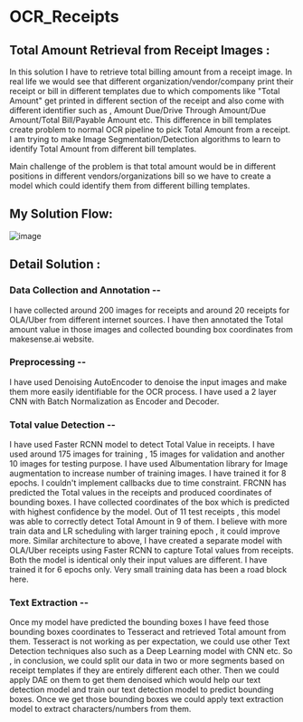 # OCR_Receipts
## Total Amount Retrieval from Receipt Images :
In this solution I have to retrieve total billing amount from a receipt image. In real life we would see that different organization/vendor/company print their receipt or bill in different templates due to which compoments like "Total Amount" get printed in different section of the receipt and also come with different identifier such as , Amount Due/Drive Through Amount/Due Amount/Total Bill/Payable Amount etc. This difference in bill templates create problem to normal OCR pipeline to pick Total Amount from a receipt. I am trying to make Image Segmentation/Detection algorithms to learn to identify Total Amount from different bill templates.

Main challenge of the problem is that total amount would be in different positions in different vendors/organizations bill so we have to create a model which could identify them from different billing templates.
## My Solution Flow:

![image](https://user-images.githubusercontent.com/56585442/126036574-74e3d8e6-f208-4ce9-8347-c6f7b498a4dd.png)

	

## Detail Solution :

### Data Collection  and Annotation -- 
I have collected around 200 images for receipts and around 20 receipts for OLA/Uber from different internet sources. I have then annotated the Total amount value in those images and collected bounding box coordinates from makesense.ai website.
### Preprocessing -- 
I have used Denoising AutoEncoder to denoise the input images and make them more easily identifiable for the OCR process. I have used a 2 layer CNN with Batch Normalization  as Encoder and Decoder.
### Total value Detection -- 
I have used Faster RCNN model to detect Total Value in receipts. I have used around 175 images for training , 15 images for validation and another 10 images for testing purpose. I have used Albumentation library for Image augmentation to increase number of training images. I have trained it for 8 epochs. I couldn't implement callbacks due to time constraint. FRCNN has predicted the Total values in the receipts and produced coordinates of bounding boxes. I have collected coordinates of the box which is predicted with highest confidence by the model. Out of 11 test receipts , this model was able to correctly detect Total Amount in 9 of them. I believe with more train data and LR scheduling with larger training epoch , it could improve more.
Similar architecture to above, I have created a separate model with OLA/Uber receipts using Faster RCNN to capture Total values from receipts. Both the model is identical only their input values are different. I have trained it for 6 epochs only. Very small training data has been a road block here.
### Text Extraction -- 
Once my model have predicted the bounding boxes I have feed those bounding boxes coordinates to Tesseract and retrieved Total amount from them. Tesseract is not working as per expectation, we could use other Text Detection techniques also such as a Deep Learning model with CNN etc.
So , in conclusion, we could split our data in two or more segments based on receipt templates if they are entirely different each other. Then we could apply DAE on them to get them denoised which would help our text detection model and train our text detection model to predict bounding boxes. Once we get those bounding boxes we could apply text extraction model to extract characters/numbers from them.






